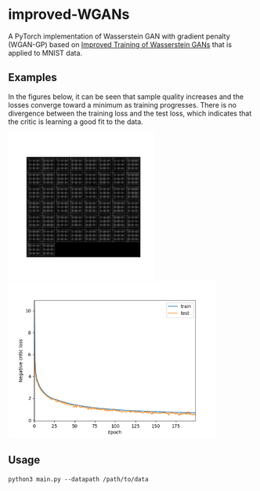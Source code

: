 # improved-WGANs
A PyTorch implementation of Wasserstein GAN with gradient penalty (WGAN-GP) 
based on [Improved Training of Wasserstein GANs](https://arxiv.org/abs/1704.00028) that is applied to MNIST data.

## Examples
In the figures below, it can be seen that sample quality increases and the losses converge toward a minimum as training progresses. There is no divergence between the training loss and the test loss, which indicates that the critic is learning a good fit to the data.

<img src="visualizations/generator_progress.gif" width="300"/> <img src="visualizations/loss_curves.png" width="425"/>

## Usage
```python3 main.py --datapath /path/to/data```
